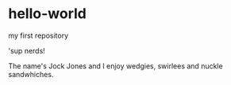 # hello-world
my first repository

'sup nerds!

The name's Jock Jones and I enjoy wedgies, swirlees and nuckle sandwhiches.   
